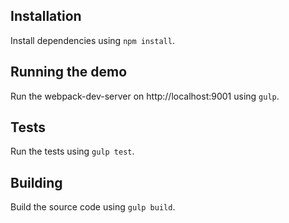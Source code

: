 ## Installation

Install dependencies using `npm install`.

## Running the demo
Run the webpack-dev-server on http://localhost:9001 using `gulp`.

## Tests
Run the tests using `gulp test`.

## Building

Build the source code using `gulp build`.
